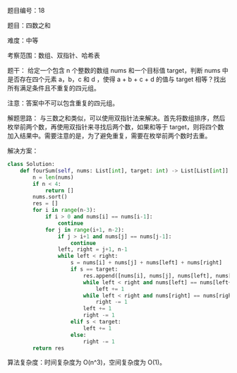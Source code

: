 题目编号：18

题目：四数之和

难度：中等

考察范围：数组、双指针、哈希表

题干：
给定一个包含 n 个整数的数组 nums 和一个目标值 target，判断 nums 中是否存在四个元素 a，b，c 和 d ，使得 a + b + c + d 的值与 target 相等？找出所有满足条件且不重复的四元组。

注意：答案中不可以包含重复的四元组。

解题思路：
与三数之和类似，可以使用双指针法来解决。首先将数组排序，然后枚举前两个数，再使用双指针来寻找后两个数，如果和等于 target，则将四个数加入结果中。需要注意的是，为了避免重复，需要在枚举前两个数时去重。

解决方案：

```python
class Solution:
    def fourSum(self, nums: List[int], target: int) -> List[List[int]]:
        n = len(nums)
        if n < 4:
            return []
        nums.sort()
        res = []
        for i in range(n-3):
            if i > 0 and nums[i] == nums[i-1]:
                continue
            for j in range(i+1, n-2):
                if j > i+1 and nums[j] == nums[j-1]:
                    continue
                left, right = j+1, n-1
                while left < right:
                    s = nums[i] + nums[j] + nums[left] + nums[right]
                    if s == target:
                        res.append([nums[i], nums[j], nums[left], nums[right]])
                        while left < right and nums[left] == nums[left+1]:
                            left += 1
                        while left < right and nums[right] == nums[right-1]:
                            right -= 1
                        left += 1
                        right -= 1
                    elif s < target:
                        left += 1
                    else:
                        right -= 1
        return res
```

算法复杂度：时间复杂度为 O(n^3)，空间复杂度为 O(1)。